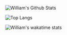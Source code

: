 ![William's Github Stats](https://github-readme-stats.vercel.app/api?username=willidert&show_icons=true&theme=tokyonight)

![Top Langs](https://github-readme-stats.vercel.app/api/top-langs/?username=willidert)

![William's wakatime stats](https://github-readme-stats.vercel.app/api/wakatime?username=willidert)
